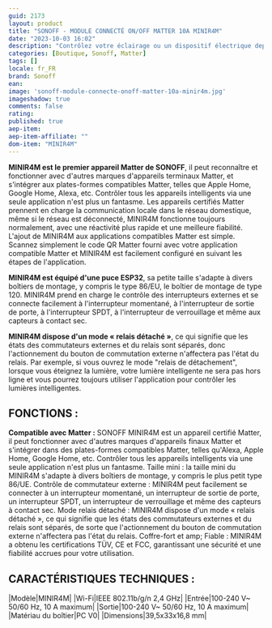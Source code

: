 ```yaml
---
guid: 2173
layout: product 
title: "SONOFF - MODULE CONNECTÉ ON/OFF MATTER 10A MINIR4M"
date: "2023-10-03 16:02"
description: "Contrôlez votre éclairage ou un dispositif électrique depuis Alexa, Google Home, Apple Home et plus grâce au module connecté ON/OFF Matter Sonoff."
categories: [Boutique, Sonoff, Matter]
tags: []
locale: fr_FR
brand: Sonoff
ean: 
image: 'sonoff-module-connecte-onoff-matter-10a-minir4m.jpg'
imageshadow: true
comments: false
rating:  
published: true
aep-item: 
aep-item-affiliate: ""
dom-item: "MINIR4M"
---
```


**MINIR4M est le premier appareil Matter de SONOFF**, il peut reconnaître et fonctionner avec d'autres marques d'appareils terminaux Matter, et s'intégrer aux plates-formes compatibles Matter, telles que Apple Home, Google Home, Alexa, etc. Contrôler tous les appareils intelligents via une seule application n'est plus un fantasme. Les appareils certifiés Matter prennent en charge la communication locale dans le réseau domestique, même si le réseau est déconnecté, MINIR4M fonctionne toujours normalement, avec une réactivité plus rapide et une meilleure fiabilité. L'ajout de MINIR4M aux applications compatibles Matter est simple. Scannez simplement le code QR Matter fourni avec votre application compatible Matter et MINIR4M est facilement configuré en suivant les étapes de l'application.

**MINIR4M est équipé d'une puce ESP32**, sa petite taille s'adapte à divers boîtiers de montage, y compris le type 86/EU, le boîtier de montage de type 120. MINIR4M prend en charge le contrôle des interrupteurs externes et se connecte facilement à l'interrupteur momentané, à l'interrupteur de sortie de porte, à l'interrupteur SPDT, à l'interrupteur de verrouillage et même aux capteurs à contact sec.

**MINIR4M dispose d'un mode « relais détaché »**, ce qui signifie que les états des commutateurs externes et du relais sont séparés, donc l'actionnement du bouton de commutation externe n'affectera pas l'état du relais. Par exemple, si vous ouvrez le mode "relais de détachement", lorsque vous éteignez la lumière, votre lumière intelligente ne sera pas hors ligne et vous pourrez toujours utiliser l'application pour contrôler les lumières intelligentes.

## FONCTIONS :

**Compatible avec Matter :** SONOFF MINIR4M est un appareil certifié Matter, il peut fonctionner avec d'autres marques d'appareils finaux Matter et s'intégrer dans des plates-formes compatibles Matter, telles qu'Alexa, Apple Home, Google Home, etc. Contrôler tous les appareils intelligents via une seule application n'est plus un fantasme.
Taille mini : la taille mini du MINIR4M s'adapte à divers boîtiers de montage, y compris le plus petit type 86/UE.
Contrôle de commutateur externe : MINIR4M peut facilement se connecter à un interrupteur momentané, un interrupteur de sortie de porte, un interrupteur SPDT, un interrupteur de verrouillage et même des capteurs à contact sec.
Mode relais détaché : MINIR4M dispose d'un mode « relais détaché », ce qui signifie que les états des commutateurs externes et du relais sont séparés, de sorte que l'actionnement du bouton de commutation externe n'affectera pas l'état du relais.
Coffre-fort et amp; Fiable : MINIR4M a obtenu les certifications TÜV, CE et FCC, garantissant une sécurité et une fiabilité accrues pour votre utilisation.

## CARACTÉRISTIQUES TECHNIQUES :

|Modèle|MINIR4M|
|Wi-Fi|IEEE 802.11b/g/n 2,4 GHz|
|Entrée|100-240 V~ 50/60 Hz, 10 A maximum|
|Sortie|100-240 V~ 50/60 Hz, 10 A maximum|
|Matériau du boîtier|PC V0|
|Dimensions|39,5x33x16,8 mm|

